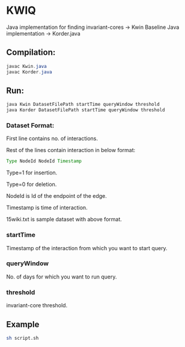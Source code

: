 # KWIQ

Java implementation for finding invariant-cores -> Kwin
Baseline Java implementation -> Korder.java

## Compilation:

```java
javac Kwin.java
javac Korder.java
```

## Run:

```java
java Kwin DatasetFilePath startTime queryWindow threshold
java Korder DatasetFilePath startTime queryWindow threshold
```

### Dataset Format:

First line contains no. of interactions.

Rest of the lines contain interaction in below format:

```java
Type NodeId NodeId Timestamp
```

Type=1 for insertion.

Type=0 for deletion.

NodeId is Id of the endpoint of the edge.

Timestamp is time of interaction.

15wiki.txt is sample dataset with above format.

### startTime

Timestamp of the interaction from which you want to start query.

### queryWindow

No. of days for which you want to run query.

### threshold

invariant-core threshold.

## Example

```bash
sh script.sh
```
